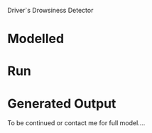 Driver`s Drowsiness Detector 
# Modelled
# Run 
# Generated Output
To be continued or contact me for full model....
